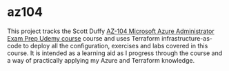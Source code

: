 # az104
This project tracks the Scott Duffy [AZ-104 Microsoft Azure Administrator Exam Prep Udemy course](https://www.udemy.com/course/70533-azure/) course and uses Terraform infrastructure-as-code to deploy all the configuration, exercises and labs covered in this course. It is intended as a learning aid as I progress through the course and a way of practically applying my Azure and Terraform knowledge.
